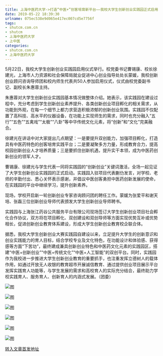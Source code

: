 ```yaml
---
title: 上海中医药大学->打造“中医+”创客培育新平台——我校大学生创新创业实践园正式启用 | shutcm.com.cn
date: 2019-05-22 18:39:30
urlname: 075ec538e9d065e417ec007cd5e7756f
tags: 
- shutcm.com.cn
- shutcm
- 上海中医药大学
- 上中医
categories:
- shutcm.com.cn
- 上海中医药大学
---
```



5月22日，我校大学生创新创业实践园启用仪式举行。校党委书记曹锡康、校长徐建光，上海市人力资源和社会保障局就业促进中心创业指导处处长蒙媛，我校创新创业顾问咨询导师团和校内师生代表共50人参加启用仪式，仪式由校党委副书记、副校长朱惠蓉主持。

朱惠蓉对大学生创新创业实践园基本情况做整体介绍。她表示，该实践园在建设过程中，充分考虑到学生创新创业素养提升、各类创新创业项目孵化的相关需求，从功能到外观，在每一个细节上都力求营造积极浓郁的创新创业氛围。实践园不仅配置了高科技、高水平的仪器设备，在功能上实现师生的需求，同时也充分融入“五行”“五色”“五禽戏”“太极”“八卦”等中华传统文化元素，将“创新”和“文化”完美融合。

徐建光在讲话中对大家提出几点期望：一是要提升双创能力，加强项目孵化，打造具有中医药特色的创客培育实践平台；二是要凝聚多方力量，形成教育合力，提高校园创新创业人才培养质量；三是要抓住创新机遇，提升实干本领，成为中医药创新创业的领军人才。

曹锡康、徐建光与学生代表一同将实践园的“创新创业”关键词激活，全场一起见证了大学生创新创业实践园的正式启动。实践园入驻项目代表蒯仂发言，对学校、老师的辛勤付出、悉心关怀表示感谢，并倡议中医创客勇担中医药创新发展的使命，在实践园的平台中继续学习，提升创新素养。

现场，学校开启新一轮创新创业专家咨询顾问团的聘任工作。蒙媛为张爱平和谢天培、张磊三位创新创业导师代表颁发大学生创新创业导师聘书。

实践园与上海张江药谷公共服务平台有限公司现场签订大学生创新创业项目社会孵化合作协议，双方将在项目孵化、双创建设和双创导师等方面实现优势互补或优势相长，促进创新创业教育体系建设，形成大学生创新创业教育校企联合体。

据悉，我校大学生创新创业大赛实践园自建设以来，立足提升大学生的创新意识和创业实践能力的育人目标，结合学校专业及文化特色，在功能设计和体验感、获得感等方面“下苦功”，最终建成兼具创新创业特色和中医药文化元素的实践园区，搭建“中医+创新创业”“中医+传统文化”“中医+人工智能”的双创平台。同时，实践园作为我校进一步推进大学生创新创业教育的重要抓手，也注重发挥立德树人的载体作用，如通过开放无人收银的教育超市开展诚信教育、通过提供创业项目展示平台发挥实践育人功能等，与学生发展的需求和高校育人的实际充分结合，最终助力学校实践育人、服务育人、创新育人的内涵式发展。（团委）



![图](https://www.shutcm.edu.cn/_upload/article/images/6b/02/de57053e40baba35daaa49ff9427/eec56c88-6a35-418f-a5e5-b43f295f48d8.jpg)

![图](https://www.shutcm.edu.cn/_upload/article/images/6b/02/de57053e40baba35daaa49ff9427/f9923803-620d-4916-b7d9-f087872c6fc6.jpg)

![图](https://www.shutcm.edu.cn/_upload/article/images/6b/02/de57053e40baba35daaa49ff9427/5b4be8be-8a26-420c-b813-e9b74b0627a2.jpg)

![图](https://www.shutcm.edu.cn/_upload/article/images/6b/02/de57053e40baba35daaa49ff9427/5c084759-6454-43fa-bb0b-fe1744d4699e.jpg)

![图](https://www.shutcm.edu.cn/_upload/article/images/6b/02/de57053e40baba35daaa49ff9427/dd1fcdd9-f809-4c21-8980-1339c1210e5d.jpg)

![图](https://www.shutcm.edu.cn/_upload/article/images/6b/02/de57053e40baba35daaa49ff9427/2ca4660a-463c-4082-be6e-33acfd43c454.jpg)

[转入文章首发地址](https://www.shutcm.edu.cn/2019/0522/c221a104581/page.htm)